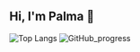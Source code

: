 ## Hi, I'm Palma 👋

<!--
**Draconnato/Draconnato** is a ✨ _special_ ✨ repository because its `README.md` (this file) appears on your GitHub profile.

Here are some ideas to get you started:

- 🔭 I’m currently working on ...
- 🌱 I’m currently learning ...
- 👯 I’m looking to collaborate on ...
- 🤔 I’m looking for help with ...
- 💬 Ask me about ...
- 📫 How to reach me: ...
- 😄 Pronouns: ...
- ⚡ Fun fact: ...
-->
![Top Langs](https://github-readme-stats.vercel.app/api/top-langs/?username=draconnato&hide_progress=true&theme=gruvbox)
![GitHub_progress](https://github-readme-stats.vercel.app/api?username=draconnato&hide=contribs,stars&show_icons=true&rank_icon=github&theme=gruvbox&custom_title=GitHub%20progress)
